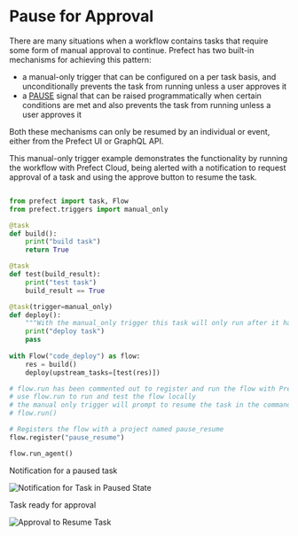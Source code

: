 # Pause for Approval

There are many situations when a workflow contains tasks that require some form of manual approval to continue. Prefect has two built-in mechanisms for achieving this pattern:

- a manual-only trigger that can be configured on a per task basis, and unconditionally prevents the task from running unless a user approves it
- a [PAUSE](/api/latest/engine/signals.html#pause) signal that can be raised programmatically when certain conditions are met and also prevents the task from running unless a user approves it

Both these mechanisms can only be resumed by an individual or event, either from the Prefect UI or GraphQL API. 

This manual-only trigger example demonstrates the functionality by running the workflow with Prefect Cloud, being alerted with a notification to request approval of a task and using the approve button to resume the task.
 
```python

from prefect import task, Flow
from prefect.triggers import manual_only

@task
def build():
    print("build task")
    return True

@task
def test(build_result):
    print("test task")
    build_result == True

@task(trigger=manual_only)
def deploy():
    """With the manual_only trigger this task will only run after it has been approved"""
    print("deploy task")
    pass
    
with Flow("code_deploy") as flow:
    res = build()
    deploy(upstream_tasks=[test(res)])

# flow.run has been commented out to register and run the flow with Prefect Cloud
# use flow.run to run and test the flow locally
# the manual only trigger will prompt to resume the task in the command line
# flow.run()

# Registers the flow with a project named pause_resume
flow.register("pause_resume")

flow.run_agent()
```

Notification for a paused task

![Notification for Task in Paused State](/idioms/pause_resume_notification.png)

Task ready for approval

![Approval to Resume Task](/idioms/pause_resume_approve.png)

